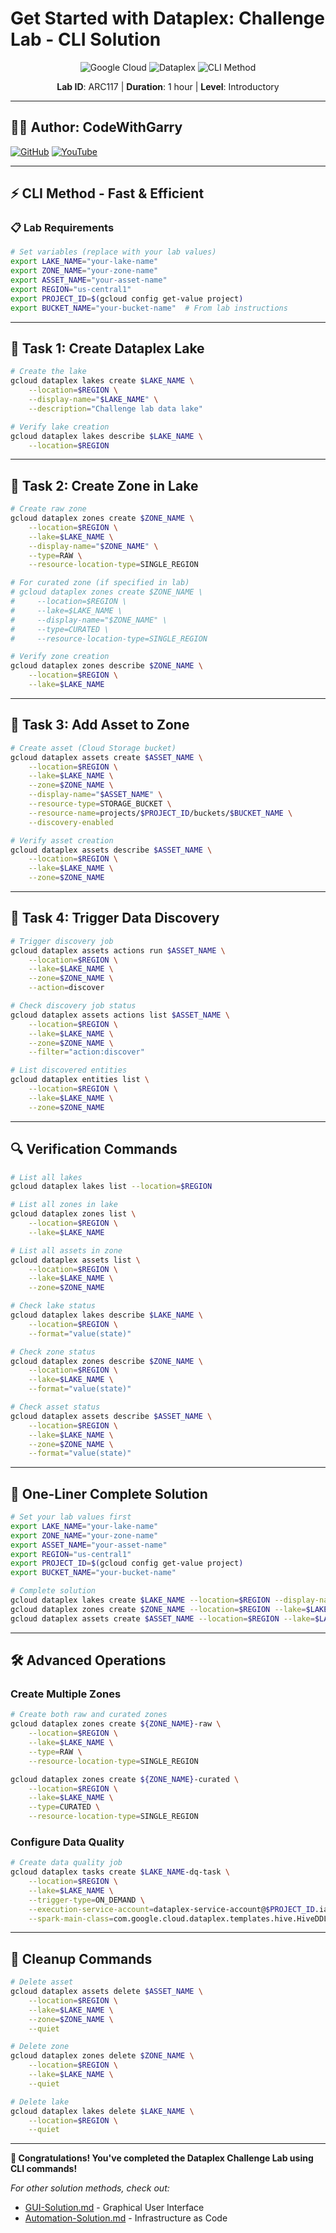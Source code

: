 # Get Started with Dataplex: Challenge Lab - CLI Solution

<div align="center">

![Google Cloud](https://img.shields.io/badge/Google%20Cloud-4285F4?style=for-the-badge&logo=google-cloud&logoColor=white)
![Dataplex](https://img.shields.io/badge/Dataplex-FF6B6B?style=for-the-badge&logo=google&logoColor=white)
![CLI Method](https://img.shields.io/badge/Method-CLI-FBBC04?style=for-the-badge&logo=google&logoColor=white)

**Lab ID**: ARC117 | **Duration**: 1 hour | **Level**: Introductory

</div>

---

## 👨‍💻 Author: CodeWithGarry

[![GitHub](https://img.shields.io/badge/GitHub-codewithgarry-181717?style=for-the-badge&logo=github)](https://github.com/codewithgarry)
[![YouTube](https://img.shields.io/badge/YouTube-Subscribe-FF0000?style=for-the-badge&logo=youtube)](https://youtube.com/@codewithgarry)

---

## ⚡ CLI Method - Fast & Efficient

### 📋 Lab Requirements
```bash
# Set variables (replace with your lab values)
export LAKE_NAME="your-lake-name"
export ZONE_NAME="your-zone-name"
export ASSET_NAME="your-asset-name"
export REGION="us-central1"
export PROJECT_ID=$(gcloud config get-value project)
export BUCKET_NAME="your-bucket-name"  # From lab instructions
```

---

## 🚀 Task 1: Create Dataplex Lake

```bash
# Create the lake
gcloud dataplex lakes create $LAKE_NAME \
    --location=$REGION \
    --display-name="$LAKE_NAME" \
    --description="Challenge lab data lake"

# Verify lake creation
gcloud dataplex lakes describe $LAKE_NAME \
    --location=$REGION
```

---

## 🚀 Task 2: Create Zone in Lake

```bash
# Create raw zone
gcloud dataplex zones create $ZONE_NAME \
    --location=$REGION \
    --lake=$LAKE_NAME \
    --display-name="$ZONE_NAME" \
    --type=RAW \
    --resource-location-type=SINGLE_REGION

# For curated zone (if specified in lab)
# gcloud dataplex zones create $ZONE_NAME \
#     --location=$REGION \
#     --lake=$LAKE_NAME \
#     --display-name="$ZONE_NAME" \
#     --type=CURATED \
#     --resource-location-type=SINGLE_REGION

# Verify zone creation
gcloud dataplex zones describe $ZONE_NAME \
    --location=$REGION \
    --lake=$LAKE_NAME
```

---

## 🚀 Task 3: Add Asset to Zone

```bash
# Create asset (Cloud Storage bucket)
gcloud dataplex assets create $ASSET_NAME \
    --location=$REGION \
    --lake=$LAKE_NAME \
    --zone=$ZONE_NAME \
    --display-name="$ASSET_NAME" \
    --resource-type=STORAGE_BUCKET \
    --resource-name=projects/$PROJECT_ID/buckets/$BUCKET_NAME \
    --discovery-enabled

# Verify asset creation
gcloud dataplex assets describe $ASSET_NAME \
    --location=$REGION \
    --lake=$LAKE_NAME \
    --zone=$ZONE_NAME
```

---

## 🚀 Task 4: Trigger Data Discovery

```bash
# Trigger discovery job
gcloud dataplex assets actions run $ASSET_NAME \
    --location=$REGION \
    --lake=$LAKE_NAME \
    --zone=$ZONE_NAME \
    --action=discover

# Check discovery job status
gcloud dataplex assets actions list $ASSET_NAME \
    --location=$REGION \
    --lake=$LAKE_NAME \
    --zone=$ZONE_NAME \
    --filter="action:discover"

# List discovered entities
gcloud dataplex entities list \
    --location=$REGION \
    --lake=$LAKE_NAME \
    --zone=$ZONE_NAME
```

---

## 🔍 Verification Commands

```bash
# List all lakes
gcloud dataplex lakes list --location=$REGION

# List all zones in lake
gcloud dataplex zones list \
    --location=$REGION \
    --lake=$LAKE_NAME

# List all assets in zone
gcloud dataplex assets list \
    --location=$REGION \
    --lake=$LAKE_NAME \
    --zone=$ZONE_NAME

# Check lake status
gcloud dataplex lakes describe $LAKE_NAME \
    --location=$REGION \
    --format="value(state)"

# Check zone status
gcloud dataplex zones describe $ZONE_NAME \
    --location=$REGION \
    --lake=$LAKE_NAME \
    --format="value(state)"

# Check asset status
gcloud dataplex assets describe $ASSET_NAME \
    --location=$REGION \
    --lake=$LAKE_NAME \
    --zone=$ZONE_NAME \
    --format="value(state)"
```

---

## 🎯 One-Liner Complete Solution

```bash
# Set your lab values first
export LAKE_NAME="your-lake-name"
export ZONE_NAME="your-zone-name" 
export ASSET_NAME="your-asset-name"
export REGION="us-central1"
export PROJECT_ID=$(gcloud config get-value project)
export BUCKET_NAME="your-bucket-name"

# Complete solution
gcloud dataplex lakes create $LAKE_NAME --location=$REGION --display-name="$LAKE_NAME" && \
gcloud dataplex zones create $ZONE_NAME --location=$REGION --lake=$LAKE_NAME --display-name="$ZONE_NAME" --type=RAW --resource-location-type=SINGLE_REGION && \
gcloud dataplex assets create $ASSET_NAME --location=$REGION --lake=$LAKE_NAME --zone=$ZONE_NAME --display-name="$ASSET_NAME" --resource-type=STORAGE_BUCKET --resource-name=projects/$PROJECT_ID/buckets/$BUCKET_NAME --discovery-enabled
```

---

## 🛠️ Advanced Operations

### Create Multiple Zones
```bash
# Create both raw and curated zones
gcloud dataplex zones create ${ZONE_NAME}-raw \
    --location=$REGION \
    --lake=$LAKE_NAME \
    --type=RAW \
    --resource-location-type=SINGLE_REGION

gcloud dataplex zones create ${ZONE_NAME}-curated \
    --location=$REGION \
    --lake=$LAKE_NAME \
    --type=CURATED \
    --resource-location-type=SINGLE_REGION
```

### Configure Data Quality
```bash
# Create data quality job
gcloud dataplex tasks create $LAKE_NAME-dq-task \
    --location=$REGION \
    --lake=$LAKE_NAME \
    --trigger-type=ON_DEMAND \
    --execution-service-account=dataplex-service-account@$PROJECT_ID.iam.gserviceaccount.com \
    --spark-main-class=com.google.cloud.dataplex.templates.hive.HiveDDLExtractor
```

---

## 🧹 Cleanup Commands

```bash
# Delete asset
gcloud dataplex assets delete $ASSET_NAME \
    --location=$REGION \
    --lake=$LAKE_NAME \
    --zone=$ZONE_NAME \
    --quiet

# Delete zone
gcloud dataplex zones delete $ZONE_NAME \
    --location=$REGION \
    --lake=$LAKE_NAME \
    --quiet

# Delete lake
gcloud dataplex lakes delete $LAKE_NAME \
    --location=$REGION \
    --quiet
```

---

**🎉 Congratulations! You've completed the Dataplex Challenge Lab using CLI commands!**

*For other solution methods, check out:*
- [GUI-Solution.md](./GUI-Solution.md) - Graphical User Interface
- [Automation-Solution.md](./Automation-Solution.md) - Infrastructure as Code
